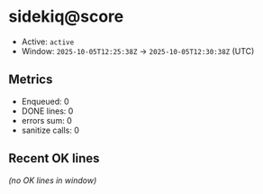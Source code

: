 # sidekiq@score

- Active: `active`
- Window: `2025-10-05T12:25:38Z` → `2025-10-05T12:30:38Z` (UTC)

## Metrics
- Enqueued: 0
- DONE lines: 0
- errors sum: 0
- sanitize calls: 0

## Recent OK lines
_(no OK lines in window)_
